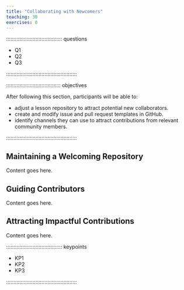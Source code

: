 ```yaml
---
title: "Collaborating with Newcomers"
teaching: 30
exercises: 0
---
```


:::::::::::::::::::::::::::::::::::::: questions

- Q1
- Q2
- Q3

::::::::::::::::::::::::::::::::::::::::::::::::

::::::::::::::::::::::::::::::::::::: objectives

After following this section, participants will be able to:

- adjust a lesson repository to attract potential new collaborators.
- create and modify issue and pull request templates in GitHub.
- identify channels they can use to attract contributions from relevant community members.

::::::::::::::::::::::::::::::::::::::::::::::::

## Maintaining a Welcoming Repository
Content goes here.

## Guiding Contributors
Content goes here.

## Attracting Impactful Contributions
Content goes here.

:::::::::::::::::::::::::::::::::::::: keypoints

- KP1
- KP2
- KP3

::::::::::::::::::::::::::::::::::::::::::::::::
